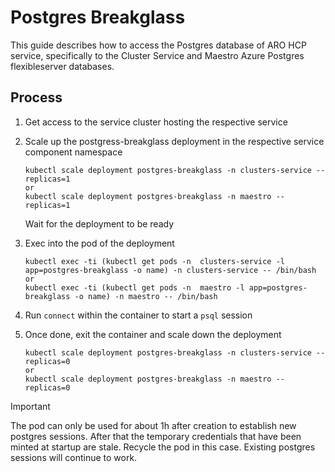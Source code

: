 # Postgres Breakglass

This guide describes how to access the Postgres database of ARO HCP service, specifically to the Cluster Service and Maestro Azure Postgres flexibleserver databases.

## Process

1. Get access to the service cluster hosting the respective service
2. Scale up the postgress-breakglass deployment in the respective service component namespace
   ```/bin/sh
   kubectl scale deployment postgres-breakglass -n clusters-service --replicas=1
   or
   kubectl scale deployment postgres-breakglass -n maestro --replicas=1
   ```
   Wait for the deployment to be ready
1. Exec into the pod of the deployment

   ```/bin/sh
   kubectl exec -ti (kubectl get pods -n  clusters-service -l app=postgres-breakglass -o name) -n clusters-service -- /bin/bash
   or
   kubectl exec -ti (kubectl get pods -n  maestro -l app=postgres-breakglass -o name) -n maestro -- /bin/bash
   ```

2. Run `connect` within the container to start a `psql` session
3. Once done, exit the container and scale down the deployment

   ```/bin/sh
   kubectl scale deployment postgres-breakglass -n clusters-service --replicas=0
   or
   kubectl scale deployment postgres-breakglass -n maestro --replicas=0
   ```

> [!IMPORTANT]
> The pod can only be used for about 1h after creation to establish new postgres sessions. After that the temporary credentials that have been minted at startup are stale. Recycle the pod in this case. Existing postgres sessions will continue to work.
